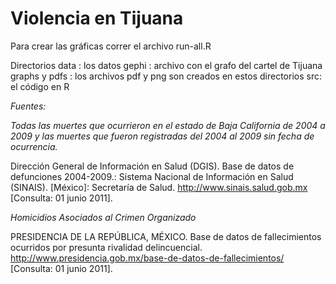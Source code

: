 Violencia en Tijuana
====================

Para crear las gráficas correr el archivo run-all.R

Directorios
data : los datos
gephi : archivo con el grafo del cartel de Tijuana
graphs y pdfs : los archivos pdf y png son creados en estos directorios
src: el código en R

*Fuentes:*

_Todas las muertes que ocurrieron en el estado de Baja California de 2004 a 2009 y las muertes que fueron registradas del 2004 al 2009 sin fecha de ocurrencia._

Dirección General de Información en Salud (DGIS). Base de datos de defunciones 2004-2009.: Sistema Nacional de Información en Salud (SINAIS). [México]: Secretaría de Salud. <http://www.sinais.salud.gob.mx> [Consulta: 01 junio 2011].

_Homicidios Asociados al Crimen Organizado_

PRESIDENCIA DE LA REPÚBLICA, MÉXICO. Base de datos de fallecimientos ocurridos por presunta rivalidad delincuencial. <http://www.presidencia.gob.mx/base-de-datos-de-fallecimientos/> [Consulta: 01 junio 2011].
